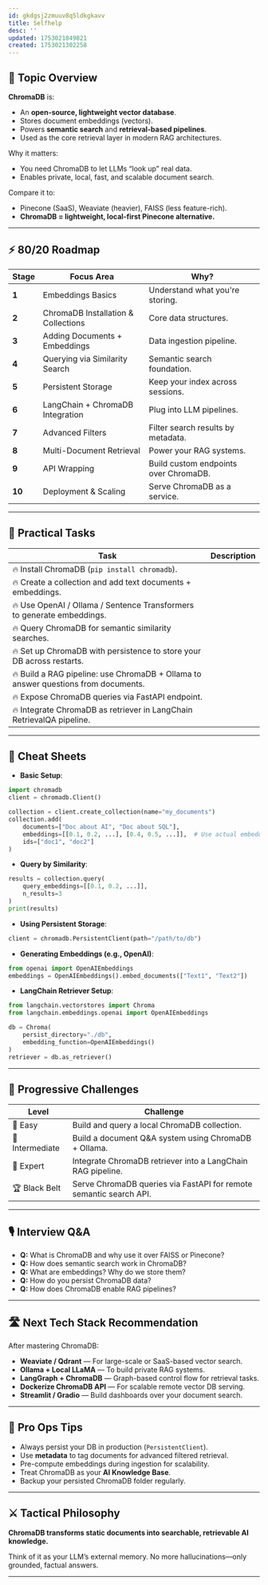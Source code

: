 ```yaml
---
id: gkdgsj2zmuuv8q5ldkgkavv
title: Selfhelp
desc: ''
updated: 1753021849821
created: 1753021302258
---
```


## 📌 Topic Overview

**ChromaDB** is:

* An **open-source, lightweight vector database**.
* Stores document embeddings (vectors).
* Powers **semantic search** and **retrieval-based pipelines**.
* Used as the core retrieval layer in modern RAG architectures.

Why it matters:

* You need ChromaDB to let LLMs “look up” real data.
* Enables private, local, fast, and scalable document search.

Compare it to:

* Pinecone (SaaS), Weaviate (heavier), FAISS (less feature-rich).
* **ChromaDB = lightweight, local-first Pinecone alternative.**

---

## ⚡ 80/20 Roadmap

| Stage  | Focus Area                          | Why?                                  |
| ------ | ----------------------------------- | ------------------------------------- |
| **1**  | Embeddings Basics                   | Understand what you're storing.       |
| **2**  | ChromaDB Installation & Collections | Core data structures.                 |
| **3**  | Adding Documents + Embeddings       | Data ingestion pipeline.              |
| **4**  | Querying via Similarity Search      | Semantic search foundation.           |
| **5**  | Persistent Storage                  | Keep your index across sessions.      |
| **6**  | LangChain + ChromaDB Integration    | Plug into LLM pipelines.              |
| **7**  | Advanced Filters                    | Filter search results by metadata.    |
| **8**  | Multi-Document Retrieval            | Power your RAG systems.               |
| **9**  | API Wrapping                        | Build custom endpoints over ChromaDB. |
| **10** | Deployment & Scaling                | Serve ChromaDB as a service.          |

---

## 🚀 Practical Tasks

| Task                                                                               | Description |
| ---------------------------------------------------------------------------------- | ----------- |
| 🔥 Install ChromaDB (`pip install chromadb`).                                      |             |
| 🔥 Create a collection and add text documents + embeddings.                        |             |
| 🔥 Use OpenAI / Ollama / Sentence Transformers to generate embeddings.             |             |
| 🔥 Query ChromaDB for semantic similarity searches.                                |             |
| 🔥 Set up ChromaDB with persistence to store your DB across restarts.              |             |
| 🔥 Build a RAG pipeline: use ChromaDB + Ollama to answer questions from documents. |             |
| 🔥 Expose ChromaDB queries via FastAPI endpoint.                                   |             |
| 🔥 Integrate ChromaDB as retriever in LangChain RetrievalQA pipeline.              |             |

---

## 🧾 Cheat Sheets

* **Basic Setup**:

```python
import chromadb
client = chromadb.Client()

collection = client.create_collection(name="my_documents")
collection.add(
    documents=["Doc about AI", "Doc about SQL"],
    embeddings=[[0.1, 0.2, ...], [0.4, 0.5, ...]],  # Use actual embeddings
    ids=["doc1", "doc2"]
)
```

* **Query by Similarity**:

```python
results = collection.query(
    query_embeddings=[[0.1, 0.2, ...]],
    n_results=3
)
print(results)
```

* **Using Persistent Storage**:

```python
client = chromadb.PersistentClient(path="/path/to/db")
```

* **Generating Embeddings (e.g., OpenAI)**:

```python
from openai import OpenAIEmbeddings
embeddings = OpenAIEmbeddings().embed_documents(["Text1", "Text2"])
```

* **LangChain Retriever Setup**:

```python
from langchain.vectorstores import Chroma
from langchain.embeddings.openai import OpenAIEmbeddings

db = Chroma(
    persist_directory="./db",
    embedding_function=OpenAIEmbeddings()
)
retriever = db.as_retriever()
```

---

## 🎯 Progressive Challenges

| Level           | Challenge                                                          |
| --------------- | ------------------------------------------------------------------ |
| 🥉 Easy         | Build and query a local ChromaDB collection.                       |
| 🥈 Intermediate | Build a document Q\&A system using ChromaDB + Ollama.              |
| 🥇 Expert       | Integrate ChromaDB retriever into a LangChain RAG pipeline.        |
| 🏆 Black Belt   | Serve ChromaDB queries via FastAPI for remote semantic search API. |

---

## 🎙️ Interview Q\&A

* **Q:** What is ChromaDB and why use it over FAISS or Pinecone?
* **Q:** How does semantic search work in ChromaDB?
* **Q:** What are embeddings? Why do we store them?
* **Q:** How do you persist ChromaDB data?
* **Q:** How does ChromaDB enable RAG pipelines?

---

## 🛣️ Next Tech Stack Recommendation

After mastering ChromaDB:

* **Weaviate / Qdrant** — For large-scale or SaaS-based vector search.
* **Ollama + Local LLaMA** — To build private RAG systems.
* **LangGraph + ChromaDB** — Graph-based control flow for retrieval tasks.
* **Dockerize ChromaDB API** — For scalable remote vector DB serving.
* **Streamlit / Gradio** — Build dashboards over your document search.

---

## 🎩 Pro Ops Tips

* Always persist your DB in production (`PersistentClient`).
* Use **metadata** to tag documents for advanced filtered retrieval.
* Pre-compute embeddings during ingestion for scalability.
* Treat ChromaDB as your **AI Knowledge Base**.
* Backup your persisted ChromaDB folder regularly.

---

## ⚔️ Tactical Philosophy

**ChromaDB transforms static documents into searchable, retrievable AI knowledge.**

Think of it as your LLM’s external memory. No more hallucinations—only grounded, factual answers.

---
